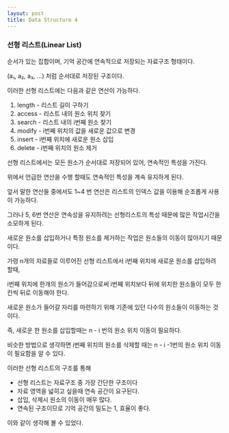 ```yaml
---
layout: post
title: Data Structure 4
---
```


### 선형 리스트(Linear List)

순서가 있는 집합이며, 기억 공간에 연속적으로 저장되는 자료구조 형태이다.

(a₁, a₂, a₃, ...)  처럼 순서대로 저장된 구조이다.

이러한 선형 리스트에는 다음과 같은 연산이 가능하다.



1. length - 리스트 길이 구하기
2. access - 리스트 내의 원소 위치 찾기
3. search - 리스트 내의 i번째 원소 찾기
4. modify - i번째 위치의 값을 새로운 값으로 변경
5. insert - i번째 위치에 새로운 원소 삽입
6. delete - i번째 위치의 원소 제거



선형 리스트에서는 모든 원소가 순서대로 저장되어 있어, 연속적인 특성을 가진다. 

위에서 언급한 연산을 수행 할때도 연속적인 특성을 계속 유지하게 된다.

앞서 말한 연산들 중에서도 1~4 번 연산은 리스트의 인덱스 값을 이용해 순조롭게 사용이 가능하다.

그러나 5, 6번 연산은 연속성을 유지하려는 선형리스트의 특성 때문에 많은 작업시간을 소모하게 된다.

새로운 원소를 삽입하거나 특정 원소를 제거하는 작업은 원소들의 이동이 많아지기 때문이다.



가령 n개의 자료들로 이루어진 선형 리스트에서 i번째 위치에 새로운 원소를 삽입하려 할때, 

i번째 위치에 한개의 원소가 들어감으로써 i번째 위치보다 뒤에 위치한 원소들이 모두 한칸씩 뒤로 이동해야 한다.

새로운 원소가 들어갈 자리를 마련하기 위해 기존에 있던 다수의 원소들이 이동하는 것이다.

즉, 새로운 한 원소를 삽입할때는 n - i 번의 원소 위치 이동이 필요하다.

비슷한 방법으로 생각하면 i번째 위치의 원소를 삭제할 때는 n - i -1번의 원소 위치 이동이 필요함을 알 수 있다.



이러한 선형 리스트의 구조를 통해

* 선형 리스트는 자료구조 중 가장 간단한 구조이다
* 자료 영역을 넓히고 싶을때 연속 공간이 요구된다.
* 삽입, 삭제시 원소의 이동이 매우 많다.
* 연속된 구조이므로 기억 공간의 밀도는 1, 효율이 좋다.

이와 같이 생각해 볼 수 있었다.
